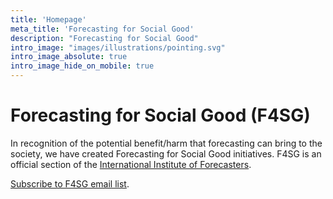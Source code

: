 ```yaml
---
title: 'Homepage'
meta_title: 'Forecasting for Social Good'
description: "Forecasting for Social Good"
intro_image: "images/illustrations/pointing.svg"
intro_image_absolute: true
intro_image_hide_on_mobile: true
---
```


# Forecasting for Social Good (F4SG)

In recognition of the potential benefit/harm that forecasting can bring to the society, we have created Forecasting for Social Good initiatives. F4SG is an official section of the [International Institute of Forecasters](https://forecasters.org/programs/communities/forecasting-for-social-good-f4sg/). 


[Subscribe to F4SG email list](http://eepurl.com/hMFA-9).
